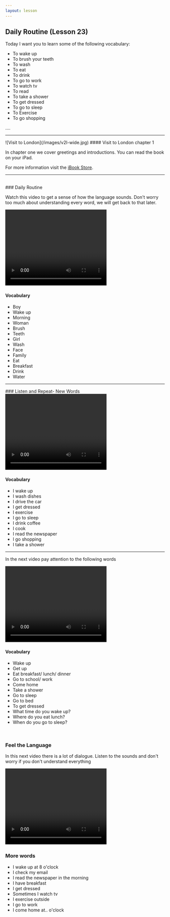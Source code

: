 ```yaml
---
layout: lesson
---
```

## Daily Routine (Lesson 23)


Today I want you to learn some of the following vocabulary:

* To wake up
* To brush your teeth
* To wash 
* To eat 
* To drink
* To go to work
* To watch tv 
* To read
* To take a shower 
* To get dressed
* To go to sleep
* To Exercise 
* To go shopping 

….

<hr>
![Visit to London](/images/v2l-wide.jpg)
#### Visit to London chapter 1

In chapter one we cover greetings and introductions. 
You can read the book on your iPad.

For more information visit the [iBook Store](https://itunes.apple.com/us/book/portuguese-for-travelers/id568515833).

<hr>

<br class="column">
### Daily Routine

Watch this video to get a sense of how the language sounds. Don't worry too much about understanding every word, we will get back to that later.


<video width="320" height="240" preload="none">
    <source type="video/youtube" src="http://www.youtube.com/watch?v=0qwZ8UUQfQw" />
</video>

#### Vocabulary

* Boy 
* Wake up 
* Morning
* Woman
* Brush 
* Teeth 
* Girl
* Wash 
* Face 
* Family 
* Eat 
* Breakfast 
* Drink 
* Water 


<hr>
### Listen and Repeat- New Words  

<video width="320" height="240" preload="none">
    <source type="video/youtube" src="http://www.youtube.com/watch?v=UgkzneWLluw" />
</video>

#### Vocabulary

* I wake up
* I wash dishes 
* I drive the car
* I get dressed
* I exercise 
* I go to sleep
* I drink coffee
* I cook
* I read the newspaper
* I go shopping 
* I take a shower

<hr>

In the next video pay attention to the following words


<video width="320" height="240" preload="none">
    <source type="video/youtube" src="http://www.youtube.com/watch?v=1fkJippQR4U" />
</video>

#### Vocabulary

* Wake up
* Get up 
* Eat breakfast/ lunch/ dinner
* Go to school/ work
* Come home
* Take a shower
* Go to sleep 
* Go to bed
* To get dressed
* What time do you wake up?
* Where do you eat lunch?
* When do you go to sleep? 


<br class="column">

### Feel the Language 

In this next video there is a lot of dialogue. 
Listen to the sounds and don't worry if you don't understand everything

<video width="320" height="240" preload="none">
    <source type="video/youtube" src="http://www.youtube.com/watch?v=Kq0CQhCZ2jk" />
</video>


<br class="column">

### More words


* I wake up at 8 o'clock
* I check my email
* I read the newspaper in the morning 
* I have breakfast 
* I get dressed 
* Sometimes I watch tv
* I exercise outside 
* I go to work 
* I come home at.. o'clock






